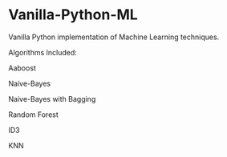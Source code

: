 # Vanilla-Python-ML
Vanilla Python implementation of Machine Learning techniques.


Algorithms Included:

Aaboost

Naive-Bayes

Naive-Bayes with Bagging

Random Forest

ID3

KNN
